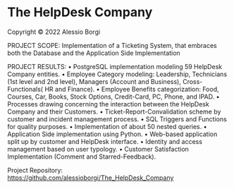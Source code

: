 # The HelpDesk Company

Copyright © 2022 Alessio Borgi

PROJECT SCOPE: Implementation of a Ticketing System, that embraces both the Database and the Application Side Implementation

PROJECT RESULTS:
• PostgreSQL implementation modeling 59 HelpDesk Company entities.
• Employee Category modeling: Leadership, Technicians (1st level and 2nd level), Managers (Account and Business), Cross-Functionals( HR and Finance).
• Employee Benefits categorization: Food, Courses, Car, Books, Stock Options, Credit-Card, PC, Phone, and IPAD.
• Processes drawing concerning the interaction between the HelpDesk Company and their Customers. 
• Ticket-Report-Convalidation scheme by customer and incident management process. 
• SQL Triggers and Functions for quality purposes. 
• Implementation of about 50 nested queries.
• Application Side implementation using Python. 
• Web-based application split up by customer and HelpDesk interface.
• Identity and access management based on user typology. 
• Customer Satisfaction Implementation (Comment and Starred-Feedback).

Project Repository: https://github.com/alessioborgi/The_HelpDesk_Company
